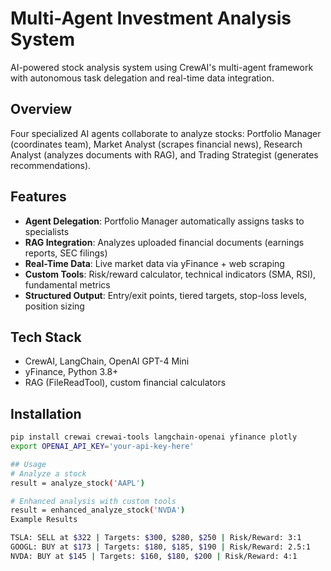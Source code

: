# Multi-Agent Investment Analysis System

AI-powered stock analysis system using CrewAI's multi-agent framework with autonomous task delegation and real-time data integration.

## Overview

Four specialized AI agents collaborate to analyze stocks: Portfolio Manager (coordinates team), Market Analyst (scrapes financial news), Research Analyst (analyzes documents with RAG), and Trading Strategist (generates recommendations).

## Features

- **Agent Delegation**: Portfolio Manager automatically assigns tasks to specialists
- **RAG Integration**: Analyzes uploaded financial documents (earnings reports, SEC filings)
- **Real-Time Data**: Live market data via yFinance + web scraping
- **Custom Tools**: Risk/reward calculator, technical indicators (SMA, RSI), fundamental metrics
- **Structured Output**: Entry/exit points, tiered targets, stop-loss levels, position sizing

## Tech Stack

- CrewAI, LangChain, OpenAI GPT-4 Mini
- yFinance, Python 3.8+
- RAG (FileReadTool), custom financial calculators

## Installation
```bash
pip install crewai crewai-tools langchain-openai yfinance plotly
export OPENAI_API_KEY='your-api-key-here'

## Usage
# Analyze a stock
result = analyze_stock('AAPL')

# Enhanced analysis with custom tools
result = enhanced_analyze_stock('NVDA')
Example Results

TSLA: SELL at $322 | Targets: $300, $280, $250 | Risk/Reward: 3:1
GOOGL: BUY at $173 | Targets: $180, $185, $190 | Risk/Reward: 2.5:1
NVDA: BUY at $145 | Targets: $160, $180, $200 | Risk/Reward: 4:1

